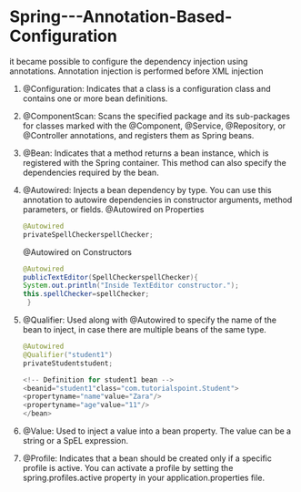 # Spring---Annotation-Based-Configuration
it became possible to configure the dependency injection using annotations. Annotation injection is performed before XML injection

1. @Configuration: Indicates that a class is a configuration class and contains one or more bean definitions.

2. @ComponentScan: Scans the specified package and its sub-packages for classes marked with the @Component, @Service, @Repository, or @Controller annotations, and registers them as Spring beans.

3. @Bean: Indicates that a method returns a bean instance, which is registered with the Spring container. This method can also specify the dependencies required by the bean.

4. @Autowired: Injects a bean dependency by type. You can use this annotation to autowire dependencies in constructor arguments, method parameters, or fields.
    @Autowired on Properties
    ```java
    @Autowired
    privateSpellCheckerspellChecker;
    ```
    
    @Autowired on Constructors
    
    ```java
    @Autowired
    publicTextEditor(SpellCheckerspellChecker){
    System.out.println("Inside TextEditor constructor.");
    this.spellChecker=spellChecker;
     }


5. @Qualifier: Used along with @Autowired to specify the name of the bean to inject, in case there are multiple beans of the same type.
      ```java
      @Autowired
      @Qualifier("student1")
      privateStudentstudent;

      <!-- Definition for student1 bean -->
      <beanid="student1"class="com.tutorialspoint.Student">
      <propertyname="name"value="Zara"/>
      <propertyname="age"value="11"/>
      </bean>
      ```

6. @Value: Used to inject a value into a bean property. The value can be a string or a SpEL expression.

5. @Profile: Indicates that a bean should be created only if a specific profile is active. You can activate a profile by setting the spring.profiles.active property in your application.properties file.

